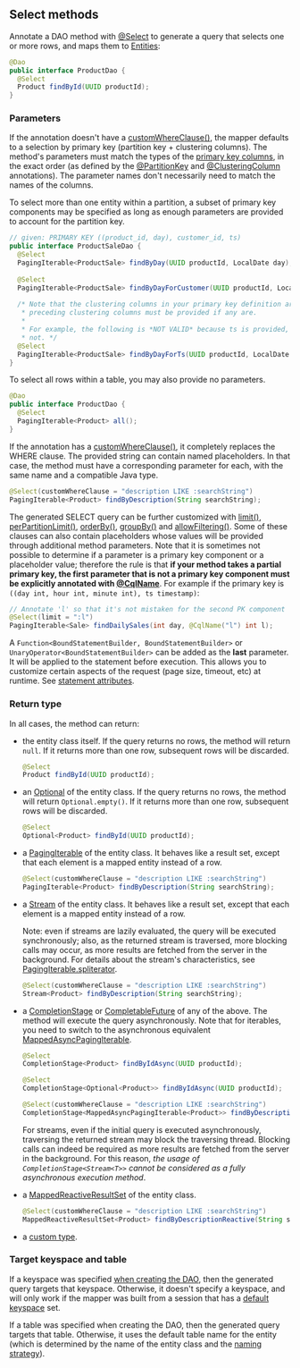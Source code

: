 <!--
Licensed to the Apache Software Foundation (ASF) under one
or more contributor license agreements.  See the NOTICE file
distributed with this work for additional information
regarding copyright ownership.  The ASF licenses this file
to you under the Apache License, Version 2.0 (the
"License"); you may not use this file except in compliance
with the License.  You may obtain a copy of the License at

  http://www.apache.org/licenses/LICENSE-2.0

Unless required by applicable law or agreed to in writing,
software distributed under the License is distributed on an
"AS IS" BASIS, WITHOUT WARRANTIES OR CONDITIONS OF ANY
KIND, either express or implied.  See the License for the
specific language governing permissions and limitations
under the License.
-->

## Select methods

Annotate a DAO method with [@Select] to generate a query that selects one or more rows, and maps
them to [Entities](../../entities):

```java
@Dao
public interface ProductDao {
  @Select
  Product findById(UUID productId);
}
```

### Parameters

If the annotation doesn't have a [customWhereClause()], the mapper defaults to a selection by
primary key (partition key + clustering columns). The method's parameters must match the types of
the [primary key columns](../../entities/#primary-key-columns), in the exact order (as defined by
the [@PartitionKey] and [@ClusteringColumn] annotations). The parameter names don't necessarily need
to match the names of the columns.

To select more than one entity within a partition, a subset of primary key components may be 
specified as long as enough parameters are provided to account for the partition key.

```java
// given: PRIMARY KEY ((product_id, day), customer_id, ts)
public interface ProductSaleDao {
  @Select
  PagingIterable<ProductSale> findByDay(UUID productId, LocalDate day);
  
  @Select
  PagingIterable<ProductSale> findByDayForCustomer(UUID productId, LocalDate day, UUID customerID);
  
  /* Note that the clustering columns in your primary key definition are significant. All
   * preceding clustering columns must be provided if any are.
   *
   * For example, the following is *NOT VALID* because ts is provided, but customer_id is
   * not. */
  @Select
  PagingIterable<ProductSale> findByDayForTs(UUID productId, LocalDate day, long ts);
}
```

To select all rows within a table, you may also provide no parameters.

```java
@Dao
public interface ProductDao {
  @Select
  PagingIterable<Product> all();
}
```

If the annotation has a [customWhereClause()], it completely replaces the WHERE clause. The provided
string can contain named placeholders. In that case, the method must have a corresponding parameter
for each, with the same name and a compatible Java type.

```java
@Select(customWhereClause = "description LIKE :searchString")
PagingIterable<Product> findByDescription(String searchString);
```

The generated SELECT query can be further customized with [limit()], [perPartitionLimit()],
[orderBy()], [groupBy()] and [allowFiltering()]. Some of these clauses can also contain placeholders
whose values will be provided through additional method parameters. Note that it is sometimes not
possible to determine if a parameter is a primary key component or a placeholder value; therefore
the rule is that **if your method takes a partial primary key, the first parameter that is not a
primary key component must be explicitly annotated with
[@CqlName](../../entities/#user-provided-names)**. For example if the primary key is `((day int,
hour int, minute int), ts timestamp)`:

```java
// Annotate 'l' so that it's not mistaken for the second PK component
@Select(limit = ":l")
PagingIterable<Sale> findDailySales(int day, @CqlName("l") int l);
```

A `Function<BoundStatementBuilder, BoundStatementBuilder>` or `UnaryOperator<BoundStatementBuilder>`
can be added as the **last** parameter. It will be applied to the statement before execution. This
allows you to customize certain aspects of the request (page size, timeout, etc) at runtime. See
[statement attributes](../statement_attributes/).

### Return type

In all cases, the method can return:

* the entity class itself. If the query returns no rows, the method will return `null`. If it
  returns more than one row, subsequent rows will be discarded.

    ```java
    @Select
    Product findById(UUID productId);
    ```

* an [Optional] of the entity class. If the query returns no rows, the method will return
  `Optional.empty()`. If it returns more than one row, subsequent rows will be discarded.

    ```java
    @Select
    Optional<Product> findById(UUID productId);
    ```

* a [PagingIterable] of the entity class. It behaves like a result set, except that each element is
  a mapped entity instead of a row.

    ```java
    @Select(customWhereClause = "description LIKE :searchString")
    PagingIterable<Product> findByDescription(String searchString);
    ```

* a [Stream] of the entity class. It behaves like a result set, except that each element is a mapped
  entity instead of a row.
  
    Note: even if streams are lazily evaluated, the query will be executed synchronously; also, as
    the returned stream is traversed, more blocking calls may occur, as more results are fetched
    from the server in the background. For details about the stream's characteristics, see
    [PagingIterable.spliterator].

    ```java
    @Select(customWhereClause = "description LIKE :searchString")
    Stream<Product> findByDescription(String searchString);
    ```

* a [CompletionStage] or [CompletableFuture] of any of the above. The method will execute the query
  asynchronously. Note that for iterables, you need to switch to the asynchronous equivalent
  [MappedAsyncPagingIterable].

    ```java
    @Select
    CompletionStage<Product> findByIdAsync(UUID productId);
    
    @Select
    CompletionStage<Optional<Product>> findByIdAsync(UUID productId);
    
    @Select(customWhereClause = "description LIKE :searchString")
    CompletionStage<MappedAsyncPagingIterable<Product>> findByDescriptionAsync(String searchString);
    ```

    For streams, even if the initial query is executed asynchronously, traversing the returned
    stream may block the traversing thread. Blocking calls can indeed be required as more results
    are fetched from the server in the background. For this reason, _the usage of
    `CompletionStage<Stream<T>>` cannot be considered as a fully asynchronous execution method_.
  
* a [MappedReactiveResultSet] of the entity class.

    ```java
    @Select(customWhereClause = "description LIKE :searchString")
    MappedReactiveResultSet<Product> findByDescriptionReactive(String searchString);
    ```

* a [custom type](../custom_types).

### Target keyspace and table

If a keyspace was specified [when creating the DAO](../../mapper/#dao-factory-methods), then the
generated query targets that keyspace. Otherwise, it doesn't specify a keyspace, and will only work
if the mapper was built from a session that has a [default keyspace] set.

If a table was specified when creating the DAO, then the generated query targets that table.
Otherwise, it uses the default table name for the entity (which is determined by the name of the
entity class and the [naming strategy](../../entities/#naming-strategy)).

[default keyspace]:          https://docs.datastax.com/en/drivers/java/4.12/com/datastax/oss/driver/api/core/session/SessionBuilder.html#withKeyspace-com.datastax.oss.driver.api.core.CqlIdentifier-
[@ClusteringColumn]:         https://docs.datastax.com/en/drivers/java/4.12/com/datastax/oss/driver/api/mapper/annotations/ClusteringColumn.html
[@PartitionKey]:             https://docs.datastax.com/en/drivers/java/4.12/com/datastax/oss/driver/api/mapper/annotations/PartitionKey.html
[@Select]:                   https://docs.datastax.com/en/drivers/java/4.12/com/datastax/oss/driver/api/mapper/annotations/Select.html
[allowFiltering()]:          https://docs.datastax.com/en/drivers/java/4.12/com/datastax/oss/driver/api/mapper/annotations/Select.html#allowFiltering--
[customWhereClause()]:       https://docs.datastax.com/en/drivers/java/4.12/com/datastax/oss/driver/api/mapper/annotations/Select.html#customWhereClause--
[groupBy()]:                 https://docs.datastax.com/en/drivers/java/4.12/com/datastax/oss/driver/api/mapper/annotations/Select.html#groupBy--
[limit()]:                   https://docs.datastax.com/en/drivers/java/4.12/com/datastax/oss/driver/api/mapper/annotations/Select.html#limit--
[orderBy()]:                 https://docs.datastax.com/en/drivers/java/4.12/com/datastax/oss/driver/api/mapper/annotations/Select.html#orderBy--
[perPartitionLimit()]:       https://docs.datastax.com/en/drivers/java/4.12/com/datastax/oss/driver/api/mapper/annotations/Select.html#perPartitionLimit--
[MappedAsyncPagingIterable]: https://docs.datastax.com/en/drivers/java/4.12/com/datastax/oss/driver/api/core/MappedAsyncPagingIterable.html
[PagingIterable]:            https://docs.datastax.com/en/drivers/java/4.12/com/datastax/oss/driver/api/core/PagingIterable.html
[PagingIterable.spliterator]: https://docs.datastax.com/en/drivers/java/4.12/com/datastax/oss/driver/api/core/PagingIterable.html#spliterator--
[MappedReactiveResultSet]:   https://docs.datastax.com/en/drivers/java/4.12/com/datastax/dse/driver/api/mapper/reactive/MappedReactiveResultSet.html

[CompletionStage]: https://docs.oracle.com/javase/8/docs/api/java/util/concurrent/CompletionStage.html
[CompletableFuture]: https://docs.oracle.com/javase/8/docs/api/java/util/concurrent/CompletableFuture.html
[Optional]: https://docs.oracle.com/javase/8/docs/api/java/util/Optional.html
[Stream]: https://docs.oracle.com/javase/8/docs/api/java/util/stream/Stream.html
